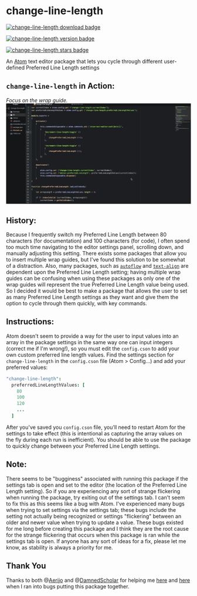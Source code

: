 # change-line-length

[![change-line-length download badge](https://badgen.net/apm/dl/change-line-length)](https://atom.io/packages/change-line-length)

[![change-line-length version badge](https://badgen.net/apm/version/change-line-length)](https://atom.io/packages/change-line-length)

[![change-line-length stars badge](https://badgen.net/apm/stars/change-line-length)](https://atom.io/packages/change-line-length)

An [Atom](https://atom.io) text editor package that lets you cycle through
different user-defined Preferred Line Length settings

## `change-line-length` in Action:

*Focus on the wrap guide.*
![Action](./misc/change-line-length.gif)

## History:

Because I frequently switch my Preferred Line Length between 80 characters (for
documentation) and 100 characters (for code), I often spend too much time
navigating to the editor settings panel, scrolling down, and manually adjusting
this setting.  There exists some packages that allow you to insert multiple wrap
guides, but I've found this solution to be somewhat of a distraction.  Also,
many packages, such as [`autoflow`](https://atom.io/packages/autoflow) and
[`text-align`](https://atom.io/packages/text-align) are dependent upon the
Preferred Line Length setting; having multiple wrap guides can be confusing when
using these packages as only one of the wrap guides will represent the true
Preferred Line Length value being used.  So I decided it would be best to make a
package that allows the user to set as many Preferred Line Length settings as
they want and give them the option to cycle through them quickly, with key
commands.

## Instructions:

Atom doesn't seem to provide a way for the user to input values into an array in
the package settings in the same way one can input integers (correct me if I'm
wrong!), so you must edit the `config.cson` to add your own custom preferred
line length values.  Find the settings section for `change-line-length` in the
`config.cson` file (Atom > Config...) and add your preferred values:

```cson
"change-line-length":
  preferredLineLengthValues: [
    80
    100
    120
    ...
  ]
```

After you've saved you `config.cson` file, you'll need to restart Atom for the
settings to take effect (this is intentional as capturing the array values on
the fly during each run is inefficient).  You should be able to use the package
to quickly change between your Preferred Line Length settings.

## Note:

There seems to be "bugginess" associated with running this package if the
settings tab is open and set to the editor (the location of the Preferred Line
Length setting).  So if you are experiencing any sort of strange flickering when
running the package, try exiting out of the settings tab.  I can't seem to fix
this as this seems like a bug with Atom.  I've experienced many bugs when trying
to set settings via the settings tab; these bugs include the setting not
actually being recognized or settings "flickering" between an older and newer
value when trying to update a value.  These bugs existed for me long before
creating this package and I think they are the root cause for the strange
flickering that occurs when this package is ran while the settings tab is open.
If anyone has any sort of ideas for a fix, please let me know, as stability is
always a priority for me.

## Thank You
Thanks to both @[Aerijo](https://github.com/Aerijo) and
@[DamnedScholar](https://github.com/DamnedScholar) for helping me
[here](https://discuss.atom.io/t/changing-an-atom-setting-through-code/57728)
and
[here](https://discuss.atom.io/t/bugginess-associated-with-changing-atom-settings-via-code/57772)
when I ran into bugs putting this package together.
